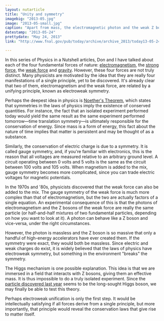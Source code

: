 ```yaml
---
layout: nutarticle
title: "Unity and symmetry"
imagebig: "2013-05.jpg"
image: "2013-05-small.jpg"
caption: "Apart from mass, the electromagnetic photon and the weak Z boson are the same particle—in two manifestations."
datestamp: "2013-05-24"
prettydate: "May 24, 2013"
link: "http://www.fnal.gov/pub/today/archive/archive_2013/today13-05-24.html"

---
```


In this series of Physics in a Nutshell articles, Don and I have talked about each of the four fundamental forces of nature: [electromagnetism](http://www.fnal.gov/pub/today/archive/archive_2013/today13-03-29.html), the [strong force](http://www.fnal.gov/pub/today/archive/archive_2013/today13-04-12.html), the [weak force](http://www.fnal.gov/pub/today/archive/archive_2013/today13-04-26.html) and [gravity](http://www.fnal.gov/pub/today/archive/archive_2013/today13-05-10.html). However, these four forces are not truly distinct. Many physicists are motivated by the idea that they are really four manifestations of a single principle, yet to be discovered. It's already clear that two of them, electromagnetism and the weak force, are related by a unifying principle, known as electroweak symmetry.

Perhaps the deepest idea in physics is [Noether's Theorem](http://math.ucr.edu/home/baez/noether.html), which states that symmetries in the laws of physics imply the existence of conserved quantities. For instance, the fact that an isolated experiment performed today would yield the same result as the same experiment performed tomorrow—time translation symmetry—is ultimately responsible for the conservation of energy. Since mass is a form of energy, this fact about the nature of time implies that matter is persistent and may be thought of as a substance.

Similarly, the conservation of electric charge is due to a symmetry. It is called gauge symmetry, and, if you're familiar with electronics, this is the reason that all voltages are measured relative to an arbitrary ground level. A circuit operating between 0 volts and 5 volts is the same as the circuit between 100 volts and 105 volts. When magnetism is added to the mix, gauge symmetry becomes more complicated, since you can trade electric voltages for magnetic potentials.

In the 1970s and '80s, physicists discovered that the weak force can also be added to the mix. The gauge symmetry of the weak force is much more complex than that of electromagnetism, but the two are actually factors of a single equation. An experimental consequence of this is that the photons of electromagnetism and the Z bosons of the weak force are really the same particle (or half-and-half mixtures of two fundamental particles, depending on how you want to look at it). A photon can behave like a Z boson and vice-versa, under the right circumstances.

However, the photon is massless and the Z boson is so massive that only a handful of high-energy accelerators have ever created them. If the symmetry were exact, they would both be massless. Since electric and weak charges do exist, it is widely believed that the laws of physics have electroweak symmetry, but something in the environment "breaks" the symmetry.

The Higgs mechanism is one possible explanation. This idea is that we are immersed in a field that interacts with Z bosons, giving them an effective mass. It is thus impossible to do a truly isolated experiment. Since the [particle discovered last year](http://www.fnal.gov/pub/presspass/press_releases/2012/Higgs-Search-LHC-20120704.html) seems to be the long-sought Higgs boson, we may finally be able to test this theory.

Perhaps electroweak unification is only the first step. It would be intellectually satisfying if all forces derive from a single principle, but more importantly, that principle would reveal the conservation laws that give rise to matter itself.
